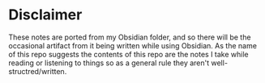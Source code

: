 # Disclaimer
These notes are ported from my Obsidian folder, and so there will be the occasional artifact from it being written while using Obsidian. As the name of this repo suggests the contents of this repo are the notes I take while reading or listening to things so as a general rule they aren't well-structred/written.

